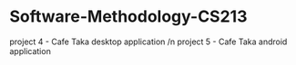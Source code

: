 # Software-Methodology-CS213
project 4 - Cafe Taka desktop application /n
project 5 - Cafe Taka android application

